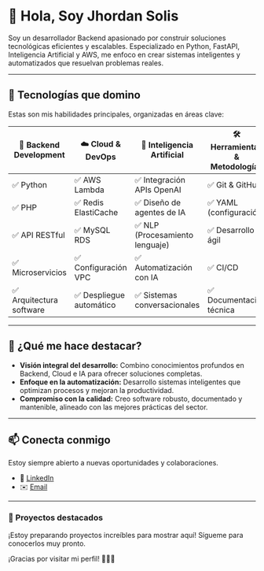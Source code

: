 # 👋 Hola, Soy Jhordan Solis

Soy un desarrollador Backend apasionado por construir soluciones tecnológicas eficientes y escalables. Especializado en Python, FastAPI, Inteligencia Artificial y AWS, me enfoco en crear sistemas inteligentes y automatizados que resuelvan problemas reales.

---

## 🚀 Tecnologías que domino

Estas son mis habilidades principales, organizadas en áreas clave:

| 🐍 Backend Development | ☁️ Cloud & DevOps | 🧠 Inteligencia Artificial | 🛠️ Herramientas & Metodologías |
|------------------------|--------------------|----------------------------|--------------------------------|
| ✅ Python               | ✅ AWS Lambda       | ✅ Integración APIs OpenAI  | ✅ Git & GitHub                 |
| ✅ PHP              | ✅ Redis ElastiCache| ✅ Diseño de agentes de IA  | ✅ YAML (configuración)         |
| ✅ API RESTful          | ✅ MySQL RDS        | ✅ NLP (Procesamiento lenguaje)| ✅ Desarrollo ágil              |
| ✅ Microservicios       | ✅ Configuración VPC| ✅ Automatización con IA    | ✅ CI/CD                        |
| ✅ Arquitectura software| ✅ Despliegue automático | ✅ Sistemas conversacionales| ✅ Documentación técnica        |

---

## 🌟 ¿Qué me hace destacar?

- **Visión integral del desarrollo:** Combino conocimientos profundos en Backend, Cloud e IA para ofrecer soluciones completas.
- **Enfoque en la automatización:** Desarrollo sistemas inteligentes que optimizan procesos y mejoran la productividad.
- **Compromiso con la calidad:** Creo software robusto, documentado y mantenible, alineado con las mejores prácticas del sector.

---

## 📫 Conecta conmigo

Estoy siempre abierto a nuevas oportunidades y colaboraciones.

- 🔗 [LinkedIn](https://linkedin.com/in/tu-linkedin)
- ✉️ [Email](mailto:tu-email@example.com)

---

### 🚧 Proyectos destacados

¡Estoy preparando proyectos increíbles para mostrar aquí! Sígueme para conocerlos muy pronto.

¡Gracias por visitar mi perfil! 🌟✨🚀


